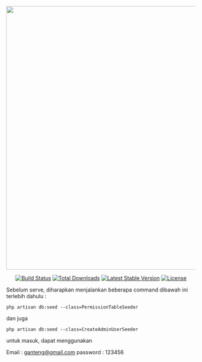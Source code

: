 <p align="center"><img src="https://media.discordapp.net/attachments/891959446857744394/983767415743741972/Tesla_Model_Sus.png?" width="700"></p>

<p align="center">
<a href="https://travis-ci.org/laravel/framework"><img src="https://travis-ci.org/laravel/framework.svg" alt="Build Status"></a>
<a href="https://packagist.org/packages/laravel/framework"><img src="https://poser.pugx.org/laravel/framework/d/total.svg" alt="Total Downloads"></a>
<a href="https://packagist.org/packages/laravel/framework"><img src="https://poser.pugx.org/laravel/framework/v/stable.svg" alt="Latest Stable Version"></a>
<a href="https://packagist.org/packages/laravel/framework"><img src="https://poser.pugx.org/laravel/framework/license.svg" alt="License"></a>
</p>

Sebelum serve, diharapkan menjalankan beberapa command dibawah ini terlebih dahulu :

```php artisan db:seed --class=PermissionTableSeeder```

dan juga

```php artisan db:seed --class=CreateAdminUserSeeder```

untuk masuk, dapat menggunakan

Email : ganteng@gmail.com
password : 123456
